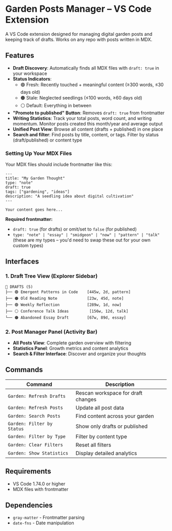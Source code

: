 # Garden Posts Manager – VS Code Extension

A VS Code extension designed for managing digital garden posts and keeping track of drafts. Works on any repo with posts written in MDX.

## Features

- **Draft Discovery**: Automatically finds all MDX files with `draft: true` in your workspace
- **Status Indicators**:
  - 🟢 Fresh: Recently touched + meaningful content (≥300 words, ≤30 days old)
  - 🟠 Stale: Neglected seedlings (≤100 words, ≥60 days old)
  - ⚪ Default: Everything in between
- **"Promote to published" Button**: Removes `draft: true` from frontmatter
- **Writing Statistics**: Track your total posts, word count, and writing momentum. Monitor posts created this month/year and average output
- **Unified Post View**: Browse all content (drafts + published) in one place
- **Search and filter**: Find posts by title, content, or tags. Filter by status (draft/published) or content type

### Setting Up Your MDX Files

Your MDX files should include frontmatter like this:

```mdx
---
title: "My Garden Thought"
type: "note"
draft: true
tags: ["gardening", "ideas"]
description: "A seedling idea about digital cultivation"
---

Your content goes here...
```

**Required frontmatter:**

- `draft: true` (for drafts) or omit/set to `false` (for published)
- `type: "note" | "essay" | "smidgeon" | "now" | "pattern" | "talk"` (these are my types – you'd need to swap these out for your own custom types)

## Interfaces

### 1. Draft Tree View (Explorer Sidebar)

```
📝 DRAFTS (5)
├── 🟢 Emergent Patterns in Code    [445w, 2d, pattern]
├── 🟠 Old Reading Note             [23w, 45d, note]
├── 🟢 Weekly Reflection            [289w, 1d, now]
├── ⚪ Conference Talk Ideas         [156w, 12d, talk]
└── 🟠 Abandoned Essay Draft        [67w, 89d, essay]
```

### 2. Post Manager Panel (Activity Bar)

- **All Posts View**: Complete garden overview with filtering
- **Statistics Panel**: Growth metrics and content analytics
- **Search & Filter Interface**: Discover and organize your thoughts

## Commands

| Command                    | Description                        |
| -------------------------- | ---------------------------------- |
| `Garden: Refresh Drafts`   | Rescan workspace for draft changes |
| `Garden: Refresh Posts`    | Update all post data               |
| `Garden: Search Posts`     | Find content across your garden    |
| `Garden: Filter by Status` | Show only drafts or published      |
| `Garden: Filter by Type`   | Filter by content type             |
| `Garden: Clear Filters`    | Reset all filters                  |
| `Garden: Show Statistics`  | Display detailed analytics         |

## Requirements

- VS Code 1.74.0 or higher
- MDX files with frontmatter

## Dependencies

- `gray-matter` - Frontmatter parsing
- `date-fns` - Date manipulation
